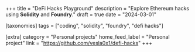 +++
title = "DeFi Hacks Playground"
description = "Explore Ethereum hacks using **Solidity** and **Foundry**."
draft = true
date = "2024-03-01"

[taxonomies]
tags = ["coding", "solidity", "foundry", "defi hacks"]

[extra]
category = "Personal projects"
home_feed_label = "Personal project"
link = "https://github.com/vesla0x1/defi-hacks"
+++